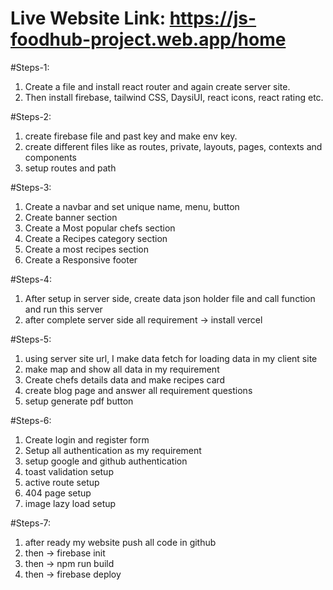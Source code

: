 # Live Website Link: https://js-foodhub-project.web.app/home

#Steps-1:
1. Create a file and install react router and again create server site.
2. Then install firebase, tailwind CSS, DaysiUI, react icons, react rating etc.

#Steps-2:
1. create firebase file and past key and make env key.
2. create different files like as routes, private, layouts, pages, contexts and components
3. setup routes and path

#Steps-3:
1. Create a navbar and set unique name, menu, button
2. Create banner section
3. Create a Most popular chefs section
4. Create a Recipes category section
5. Create a most recipes section
6. Create a Responsive footer

#Steps-4:
1. After setup in server side, create data json holder file and call function and run this server
2. after complete server side all requirement -> install vercel

#Steps-5:
1. using server site url, I make data fetch for loading data in my client site
2. make map and show all data in my requirement
3. Create chefs details data and make recipes card
4. create blog page and answer all requirement questions
5. setup generate pdf button

#Steps-6:
1. Create login and register form
2. Setup all authentication as my requirement
3. setup google and github authentication
4. toast validation setup
5. active route setup
6. 404 page setup
7. image lazy load setup

#Steps-7:
1. after ready my website push all code in github
2. then -> firebase init
3. then -> npm run build
4. then -> firebase deploy

